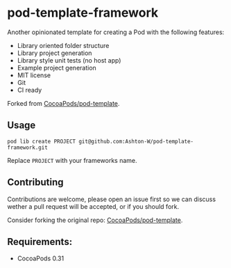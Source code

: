 pod-template-framework
============

Another opinionated template for creating a Pod with the following features:

- Library oriented folder structure
- Library project generation
- Library style unit tests (no host app)
- Example project generation
- MIT license
- Git
- CI ready

Forked from [CocoaPods/pod-template](https://github.com/CocoaPods/pod-template).

## Usage

    pod lib create PROJECT git@github.com:Ashton-W/pod-template-framework.git

Replace `PROJECT` with your frameworks name.

## Contributing

Contributions are welcome, please open an issue first so we can discuss wether a pull request will be accepted, or if you should fork.

Consider forking the original repo: [CocoaPods/pod-template](https://github.com/CocoaPods/pod-template).

## Requirements:

- CocoaPods 0.31

